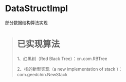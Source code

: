 # DataStructImpl
部分数据结构算法实现

> # **已实现算法**
> 
> 1、红黑树（Red Black Tree）：cn.com.RBTree
> 
> 2、栈的新型实现（a new implementation of stack ）：com.geedchin.NewStack
> 
> 
> 

